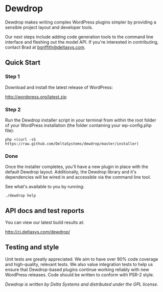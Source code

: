 Dewdrop
=======

Dewdrop makes writing complex WordPress plugins simpler by providing a 
sensible project layout and developer tools.

Our next steps include adding code generation tools to the command line
interface and fleshing out the model API.  If you're interested in
contributing, contact Brad at <bgriffith@deltasys.com>.

Quick Start
-----------

### Step 1

Download and install the latest release of WordPress:
    
<http://wordpress.org/latest.zip>

### Step 2

Run the Dewdrop installer script in your terminal from within the root folder 
of your WordPress installation (the folder containing your wp-config.php file):

    php <(curl -sS https://raw.github.com/DeltaSystems/dewdrop/master/installer)

### Done

Once the installer completes, you'll have a new plugin in place with the default
Dewdrop layout.  Additionally, the Dewdrop library and it's dependencies will be
wired in and accessible via the command line tool.

See what's available to you by running:

    ./dewdrop help


API docs and test reports
-------------------------

You can view our latest build results at:

<http://ci.deltasys.com/dewdrop/>


Testing and style
-----------------

Unit tests are greatly appreciated.  We aim to have over 90% code coverage and 
high-quality, relevant tests.  We also value integration tests to help us ensure
that Dewdrop-based plugins continue working reliably with new WordPress releases.
Code should be written to conform with PSR-2 style.


_Dewdrop is written by Delta Systems and distributed under the GPL license._
